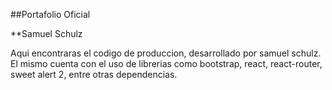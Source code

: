 ##Portafolio Oficial

**Samuel Schulz

Aqui encontraras el codigo de produccion, desarrollado por samuel schulz. El mismo cuenta con el uso de librerias como bootstrap, react, react-router, sweet alert 2, entre otras dependencias.